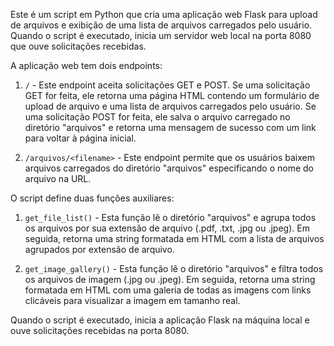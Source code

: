 Este é um script em Python que cria uma aplicação web Flask para upload de arquivos e exibição de uma lista de arquivos carregados pelo usuário. Quando o script é executado, inicia um servidor web local na porta 8080 que ouve solicitações recebidas.

A aplicação web tem dois endpoints:

1. `/` - Este endpoint aceita solicitações GET e POST. Se uma solicitação GET for feita, ele retorna uma página HTML contendo um formulário de upload de arquivo e uma lista de arquivos carregados pelo usuário. Se uma solicitação POST for feita, ele salva o arquivo carregado no diretório "arquivos" e retorna uma mensagem de sucesso com um link para voltar à página inicial.

2. `/arquivos/<filename>` - Este endpoint permite que os usuários baixem arquivos carregados do diretório "arquivos" especificando o nome do arquivo na URL.

O script define duas funções auxiliares:

1. `get_file_list()` - Esta função lê o diretório "arquivos" e agrupa todos os arquivos por sua extensão de arquivo (.pdf, .txt, .jpg ou .jpeg). Em seguida, retorna uma string formatada em HTML com a lista de arquivos agrupados por extensão de arquivo.

2. `get_image_gallery()` - Esta função lê o diretório "arquivos" e filtra todos os arquivos de imagem (.jpg ou .jpeg). Em seguida, retorna uma string formatada em HTML com uma galeria de todas as imagens com links clicáveis para visualizar a imagem em tamanho real.

Quando o script é executado, inicia a aplicação Flask na máquina local e ouve solicitações recebidas na porta 8080.